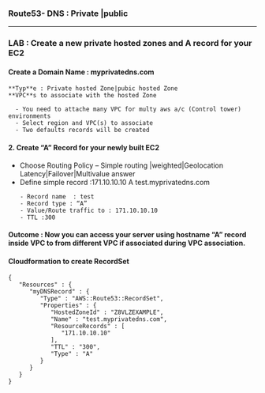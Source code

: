 
### Route53- DNS : Private |public
-------------------------------------------------------

### LAB : Create a new private hosted zones and A record for your EC2
#### Create a **Domain Name** : myprivatedns.com  
	**Typ**e : Private hosted Zone|pubic hosted Zone  
	**VPC**s to associate with the hosted Zone
```
  - You need to attache many VPC for multy aws a/c (Control tower) environments
  - Select region and VPC(s) to associate
  - Two defaults records will be created
```
#### 2.	Create “A” Record for your newly built EC2 
- Choose Routing Policy – Simple routing |weighted|Geolocation Latency|Failover|Multivalue answer 
- Define simple record :171.10.10.10  A test.myprivatedns.com
  ```
  - Record name  : test
  - Record type : “A”
  - Value/Route traffic to : 171.10.10.10
  - TTL :300
  ```
####	Outcome : Now you can access your server using hostname “A” record inside VPC to from different VPC if associated during VPC association.

####   Cloudformation to create RecordSet
```
{
   "Resources" : {
      "myDNSRecord" : {
         "Type" : "AWS::Route53::RecordSet",
         "Properties" : {
            "HostedZoneId" : "Z8VLZEXAMPLE",
            "Name" : "test.myprivatedns.com",
            "ResourceRecords" : [
               "171.10.10.10"
            ],
            "TTL" : "300",
            "Type" : "A"
         }
      }
   }
}
```

